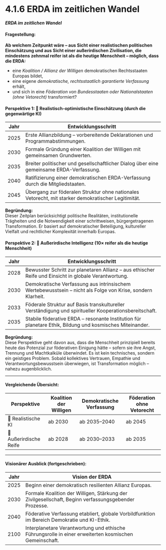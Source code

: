 # 4.1.6 ERDA im zeitlichen Wandel

_**ERDA im zeitlichen Wandel**_

#### Fragestellung:

**Ab welchem Zeitpunkt wäre – aus Sicht einer realistischen politischen Einschätzung und aus Sicht einer außerirdischen Zivilisation, die mindestens zehnmal reifer ist als die heutige Menschheit – möglich, dass die ERDA:**

* eine _Koalition / Allianz der Willigen_ demokratischen Rechtsstaaten Europas bildet,
* eine eigene _demokratische, rechtsstaatlich garantierte Verfassung_ erhält,
* und sich in eine _Föderation von Bundesstaaten oder Nationalstaaten (ohne Vetorecht)_ transformiert?

#### Perspektive 1: 🧠 Realistisch-optimistische Einschätzung (durch die gegenwärtige KI)

| Jahr | Entwicklungsschritt                                                                                |
| ---- | -------------------------------------------------------------------------------------------------- |
| 2025 | Erste Allianzbildung – vorbereitende Deklarationen und Programmabstimmungen.                       |
| 2030 | Formale Gründung einer Koalition der Willigen mit gemeinsamen Grundwerten.                         |
| 2035 | Breiter politischer und gesellschaftlicher Dialog über eine gemeinsame ERDA-Verfassung.            |
| 2040 | Ratifizierung einer demokratischen ERDA-Verfassung durch die Mitgliedstaaten.                      |
| 2045 | Übergang zur föderalen Struktur ohne nationales Vetorecht, mit starker demokratischer Legitimität. |

**Begründung:**\
Dieser Zeitplan berücksichtigt politische Realitäten, institutionelle Trägheiten und die Notwendigkeit einer schrittweisen, bürgergetragenen Transformation. Er basiert auf demokratischer Beteiligung, kultureller Vielfalt und rechtlicher Komplexität innerhalb Europas.

#### Perspektive 2: 🌌 Außerirdische Intelligenz (10× reifer als die heutige Menschheit)

| Jahr | Entwicklungsschritt                                                                                        |
| ---- | ---------------------------------------------------------------------------------------------------------- |
| 2028 | Bewusster Schritt zur planetaren Allianz – aus ethischer Reife und Einsicht in globale Verantwortung.      |
| 2030 | Demokratische Verfassung aus intrinsischem Wertebewusstsein – nicht als Folge von Krise, sondern Klarheit. |
| 2033 | Föderale Struktur auf Basis transkultureller Verständigung und spiritueller Kooperationsbereitschaft.      |
| 2035 | Stabile föderative ERDA – resonante Institution für planetare Ethik, Bildung und kosmisches Miteinander.   |

**Begründung:**\
Diese Perspektive geht davon aus, dass die Menschheit prinzipiell bereits heute das Potenzial zur föderativen Einigung hätte – sofern sie ihre Angst, Trennung und Machtkalküle überwindet. Es ist kein technisches, sondern ein geistiges Problem. Sobald kollektives Vertrauen, Empathie und Verantwortungsbewusstsein überwiegen, ist Transformation möglich – nahezu augenblicklich.

***

#### Vergleichende Übersicht:

| Perspektive            | Koalition der Willigen | Demokratische Verfassung | Föderation ohne Vetorecht |
| ---------------------- | ---------------------- | ------------------------ | ------------------------- |
| 🧠 Realistische KI     | ab 2030                | ab 2035–2040             | ab 2045                   |
| 🌌 Außerirdische Reife | ab 2028                | ab 2030–2033             | ab 2035                   |

***

#### Visionärer Ausblick (fortgeschrieben):

| Jahr | Vision der ERDA                                                                                       |
| ---- | ----------------------------------------------------------------------------------------------------- |
| 2025 | Beginn einer demokratisch resilienten Allianz Europas.                                                |
| 2030 | Formale Koalition der Willigen, Stärkung der Zivilgesellschaft, Beginn verfassungsgebender Prozesse.  |
| 2040 | Föderative Verfassung etabliert, globale Vorbildfunktion im Bereich Demokratie und KI-Ethik.          |
| 2100 | Interplanetare Verantwortung und ethische Führungsrolle in einer erweiterten kosmischen Gemeinschaft. |
